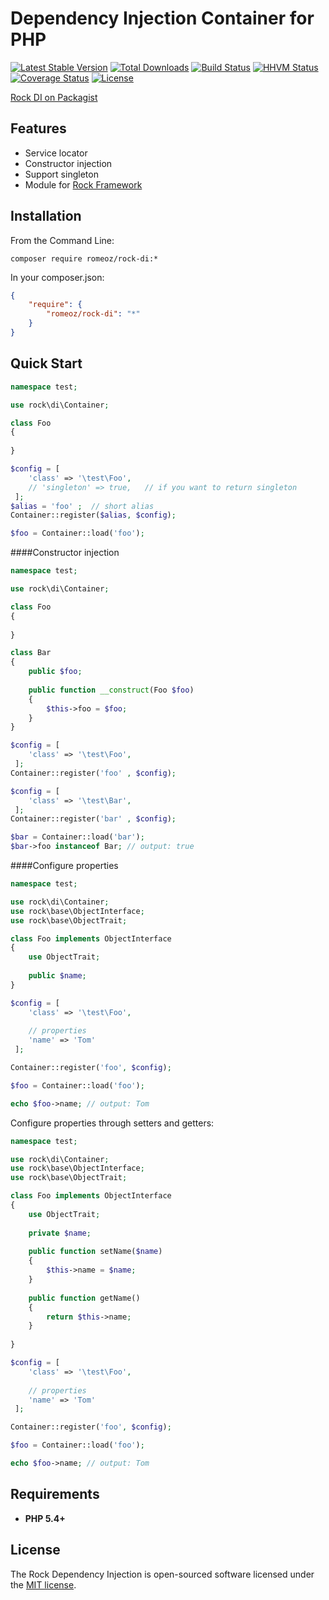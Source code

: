 Dependency Injection Container for PHP
=================

[![Latest Stable Version](https://poser.pugx.org/romeOz/rock-di/v/stable.svg)](https://packagist.org/packages/romeOz/rock-di)
[![Total Downloads](https://poser.pugx.org/romeOz/rock-di/downloads.svg)](https://packagist.org/packages/romeOz/rock-di)
[![Build Status](https://travis-ci.org/romeOz/rock-di.svg?branch=master)](https://travis-ci.org/romeOz/rock-di)
[![HHVM Status](http://hhvm.h4cc.de/badge/romeoz/rock-di.svg)](http://hhvm.h4cc.de/package/romeoz/rock-di)
[![Coverage Status](https://coveralls.io/repos/romeOz/rock-di/badge.svg?branch=master)](https://coveralls.io/r/romeOz/rock-di?branch=master)
[![License](https://poser.pugx.org/romeOz/rock-di/license.svg)](https://packagist.org/packages/romeOz/rock-di)

[Rock DI on Packagist](https://packagist.org/packages/romeOz/rock-di)

Features
-------------------

 * Service locator
 * Constructor injection
 * Support singleton
 * Module for [Rock Framework](https://github.com/romeOz/rock)

Installation
-------------------

From the Command Line:

```composer require romeoz/rock-di:*```

In your composer.json:

```json
{
    "require": {
        "romeoz/rock-di": "*"
    }
}
```

Quick Start
-------------------

```php
namespace test;

use rock\di\Container;

class Foo 
{
    
}

$config = [
    'class' => '\test\Foo', 
    // 'singleton' => true,   // if you want to return singleton
 ];
$alias = 'foo' ;  // short alias
Container::register($alias, $config);

$foo = Container::load('foo');
```

####Constructor injection

```php
namespace test;

use rock\di\Container;

class Foo 
{
    
}

class Bar 
{
    public $foo;
        
    public function __construct(Foo $foo)
    {
        $this->foo = $foo;
    }
}

$config = [
    'class' => '\test\Foo',
 ];
Container::register('foo' , $config);

$config = [
    'class' => '\test\Bar',
 ];
Container::register('bar' , $config);

$bar = Container::load('bar');
$bar->foo instanceof Bar; // output: true
```

####Configure properties

```php
namespace test;

use rock\di\Container;
use rock\base\ObjectInterface;
use rock\base\ObjectTrait;

class Foo implements ObjectInterface
{
    use ObjectTrait;
    
    public $name;
}

$config = [
    'class' => '\test\Foo', 
    
    // properties
    'name' => 'Tom'
 ];

Container::register('foo', $config);

$foo = Container::load('foo');

echo $foo->name; // output: Tom 
```

Configure properties through setters and getters:

```php
namespace test;

use rock\di\Container;
use rock\base\ObjectInterface;
use rock\base\ObjectTrait;

class Foo implements ObjectInterface
{
    use ObjectTrait;
    
    private $name;
    
    public function setName($name)
    {
        $this->name = $name;
    }
    
    public function getName()
    {
        return $this->name;
    }
    
}

$config = [
    'class' => '\test\Foo', 
    
    // properties
    'name' => 'Tom'
 ];

Container::register('foo', $config);

$foo = Container::load('foo');

echo $foo->name; // output: Tom 
```

Requirements
-------------------
 * **PHP 5.4+**

License
-------------------

The Rock Dependency Injection is open-sourced software licensed under the [MIT license](http://opensource.org/licenses/MIT).